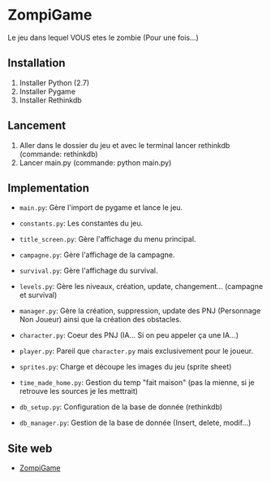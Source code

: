 # ZompiGame

Le jeu dans lequel VOUS etes le zombie (Pour une fois...)


## Installation

1. Installer Python (2.7)
2. Installer Pygame
3. Installer Rethinkdb


## Lancement

1. Aller dans le dossier du jeu et avec le terminal lancer rethinkdb (commande: rethinkdb)
2. Lancer main.py (commande: python main.py)


## Implementation

- `main.py`:  Gère l'import de pygame et lance le jeu.

- `constants.py`: Les constantes du jeu.

- `title_screen.py`: Gère l'affichage du menu principal.

- `campagne.py`: Gère l'affichage de la campagne.

- `survival.py`: Gère l'affichage du survival.

- `levels.py`: Gère les niveaux, création, update, changement... (campagne et survival)

- `manager.py`: Gère la création, suppression, update des PNJ (Personnage Non Joueur)
   ainsi que la création des obstacles.

- `character.py`: Coeur des PNJ (IA... Si on peu appeler ça une IA...)

- `player.py`: Pareil que `character.py` mais exclusivement pour le joueur.

- `sprites.py`: Charge et découpe les images du jeu (sprite sheet)

- `time_made_home.py`: Gestion du temp "fait maison" (pas la mienne, si je retrouve les sources je les mettrait)

- `db_setup.py`: Configuration de la base de donnée (rethinkdb)

- `db_manager.py`: Gestion de la base de donnée (Insert, delete, modif...)

## Site web

- [ZompiGame](http://zompigame.net)
